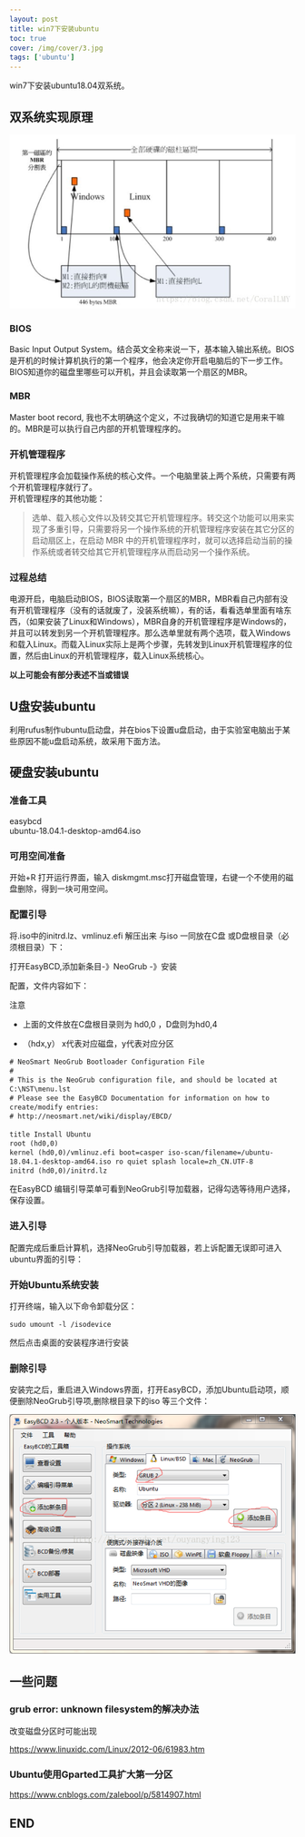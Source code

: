 ```yaml
---
layout: post
title: win7下安装ubuntu
toc: true
cover: /img/cover/3.jpg
tags: ['ubuntu']
---
```

win7下安装ubuntu18.04双系统。
<!-- more -->
## 双系统实现原理

![](/assets/img/2018-10/Dual-system-principle.jpg)

### BIOS  
Basic Input Output System。结合英文全称来说一下，基本输入输出系统。BIOS 是开机的时候计算机执行的第一个程序，他会决定你开启电脑后的下一步工作。BIOS知道你的磁盘里哪些可以开机，并且会读取第一个扇区的MBR。

### MBR  
Master boot record, 我也不太明确这个定义，不过我确切的知道它是用来干嘛的。MBR是可以执行自己内部的开机管理程序的。

### 开机管理程序  
开机管理程序会加载操作系统的核心文件。一个电脑里装上两个系统，只需要有两个开机管理程序就行了。   
开机管理程序的其他功能：  
>选单、载入核心文件以及转交其它开机管理程序。转交这个功能可以用来实现了多重引导，只需要将另一个操作系统的开机管理程序安装在其它分区的启动扇区上，在启动 MBR 中的开机管理程序时，就可以选择启动当前的操作系统或者转交给其它开机管理程序从而启动另一个操作系统。

### 过程总结  
电源开启，电脑启动BIOS，BIOS读取第一个扇区的MBR，MBR看自己内部有没有开机管理程序（没有的话就废了，没装系统嘛），有的话，看看选单里面有啥东西，（如果安装了Linux和Windows），MBR自身的开机管理程序是Windows的，并且可以转发到另一个开机管理程序。那么选单里就有两个选项，载入Windows和载入Linux。而载入Linux实际上是两个步骤，先转发到Linux开机管理程序的位置，然后由Linux的开机管理程序，载入Linux系统核心。

**以上可能会有部分表述不当或错误**


## U盘安装ubuntu

利用rufus制作ubuntu启动盘，并在bios下设置u盘启动，由于实验室电脑出于某些原因不能u盘启动系统，故采用下面方法。

## 硬盘安装ubuntu

### 准备工具
easybcd  
ubuntu-18.04.1-desktop-amd64.iso

### 可用空间准备  
开始+R 打开运行界面，输入 diskmgmt.msc打开磁盘管理，右键一个不使用的磁盘删除，得到一块可用空间。

### 配置引导

将.iso中的initrd.lz、vmlinuz.efi 解压出来 与iso 一同放在C盘 或D盘根目录（必须根目录）下：

打开EasyBCD,添加新条目-》NeoGrub -》安装

配置，文件内容如下：

注意

* 上面的文件放在C盘根目录则为 hd0,0 ，D盘则为hd0,4

* （hdx,y） x代表对应磁盘，y代表对应分区

```
# NeoSmart NeoGrub Bootloader Configuration File
#
# This is the NeoGrub configuration file, and should be located at C:\NST\menu.lst
# Please see the EasyBCD Documentation for information on how to create/modify entries:
# http://neosmart.net/wiki/display/EBCD/
 
title Install Ubuntu 
root (hd0,0) 
kernel (hd0,0)/vmlinuz.efi boot=casper iso-scan/filename=/ubuntu-18.04.1-desktop-amd64.iso ro quiet splash locale=zh_CN.UTF-8 
initrd (hd0,0)/initrd.lz
```

在EasyBCD 编辑引导菜单可看到NeoGrub引导加载器，记得勾选等待用户选择，保存设置。

### 进入引导

配置完成后重启计算机，选择NeoGrub引导加载器，若上诉配置无误即可进入ubuntu界面的引导：

### 开始Ubuntu系统安装

打开终端，输入以下命令卸载分区：
```
sudo umount -l /isodevice
```

然后点击桌面的安装程序进行安装

### 删除引导

安装完之后，重启进入Windows界面，打开EasyBCD，添加Ubuntu启动项，顺便删除NeoGrub引导项,删除根目录下的iso 等三个文件：

![](/assets/img/2018-10/Boot-interface.png)

## 一些问题

### grub error: unknown filesystem的解决办法
改变磁盘分区时可能出现

https://www.linuxidc.com/Linux/2012-06/61983.htm

### Ubuntu使用Gparted工具扩大第一分区

https://www.cnblogs.com/zalebool/p/5814907.html

## END





